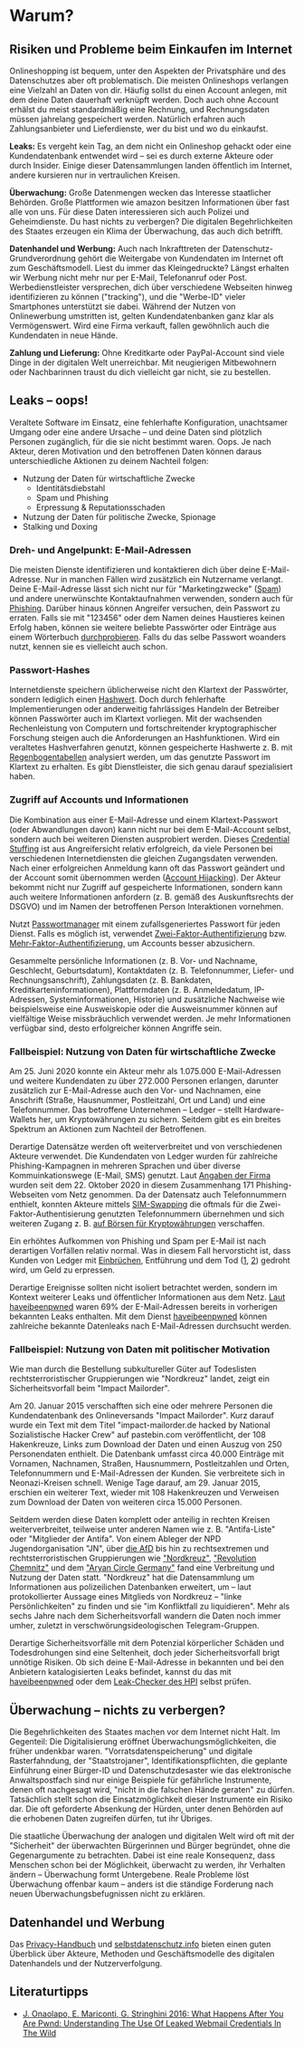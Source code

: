 # Warum?

## Risiken und Probleme beim Einkaufen im Internet

Onlineshopping ist bequem, unter den Aspekten der Privatsphäre und des Datenschutzes aber oft problematisch. Die meisten Onlineshops verlangen eine Vielzahl an Daten von dir. Häufig sollst du einen Account anlegen, mit dem deine Daten dauerhaft verknüpft werden. Doch auch ohne Account erhälst du meist standardmäßig eine Rechnung, und Rechnungsdaten müssen jahrelang gespeichert werden. Natürlich erfahren auch Zahlungsanbieter und Lieferdienste, wer du bist und wo du einkaufst.

**Leaks:** Es vergeht kein Tag, an dem nicht ein Onlineshop gehackt oder eine Kundendatenbank entwendet wird – sei es durch externe Akteure oder durch Insider. Einige dieser Datensammlungen landen öffentlich im Internet, andere kursieren nur in vertraulichen Kreisen.

**Überwachung:** Große Datenmengen wecken das Interesse staatlicher Behörden. Große Plattformen wie amazon besitzen Informationen über fast alle von uns. Für diese Daten interessieren sich auch Polizei und Geheimdienste. Du hast nichts zu verbergen? Die digitalen Begehrlichkeiten des Staates erzeugen ein Klima der Überwachung, das auch dich betrifft.

**Datenhandel und Werbung:** Auch nach Inkrafttreten der Datenschutz-Grundverordnung gehört die Weitergabe von Kundendaten im Internet oft zum Geschäftsmodell. Liest du immer das Kleingedruckte? Längst erhalten wir Werbung nicht mehr nur per E-Mail, Telefonanruf oder Post. Werbedienstleister versprechen, dich über verschiedene Webseiten hinweg identifizieren zu können ("tracking"), und die "Werbe-ID" vieler Smartphones unterstützt sie dabei. Während der Nutzen von Onlinewerbung umstritten ist, gelten Kundendatenbanken ganz klar als Vermögenswert. Wird eine Firma verkauft, fallen gewöhnlich auch die Kundendaten in neue Hände.

**Zahlung und Lieferung:** Ohne Kreditkarte oder PayPal-Account sind viele Dinge in der digitalen Welt unerreichbar. Mit neugierigen Mitbewohnern oder Nachbarinnen traust du dich vielleicht gar nicht, sie zu bestellen.

## Leaks – oops!

Veraltete Software im Einsatz, eine fehlerhafte Konfiguration, unachtsamer Umgang oder eine andere Ursache – und deine Daten sind plötzlich Personen zugänglich, für die sie nicht bestimmt waren. Oops. Je nach Akteur, deren Motivation und den betroffenen Daten können daraus unterschiedliche Aktionen zu deinem Nachteil folgen:

* Nutzung der Daten für wirtschaftliche Zwecke
  * Identitätsdiebstahl
  * Spam und Phishing
  * Erpressung & Reputationsschaden
* Nutzung der Daten für politische Zwecke, Spionage
* Stalking und Doxing

### Dreh- und Angelpunkt: E-Mail-Adressen

Die meisten Dienste identifizieren und kontaktieren dich über deine E-Mail-Adresse. Nur in manchen Fällen wird zusätzlich ein Nutzername verlangt. Deine E-Mail-Adresse lässt sich nicht nur für "Marketingzwecke" ([Spam](https://de.wikipedia.org/wiki/Spam)) und andere unerwünschte Kontaktaufnahmen verwenden, sondern auch für [Phishing](https://de.wikipedia.org/wiki/Phishing). Darüber hinaus können Angreifer versuchen, dein Passwort zu erraten. Falls sie mit "123456" oder dem Namen deines Haustieres keinen Erfolg haben, können sie weitere beliebte Passwörter oder Einträge aus einem Wörterbuch [durchprobieren](https://de.wikipedia.org/wiki/Brute-Force-Methode). Falls du das selbe Passwort woanders nutzt, kennen sie es vielleicht auch schon.

### Passwort-Hashes

Internetdienste speichern üblicherweise nicht den Klartext der Passwörter, sondern lediglich einen [Hashwert](https://de.wikipedia.org/wiki/Hashfunktion). Doch durch fehlerhafte Implementierungen oder anderweitig fahrlässiges Handeln der Betreiber können Passwörter auch im Klartext vorliegen. Mit der wachsenden Rechenleistung von Computern und fortschreitender kryptographischer Forschung steigen auch die Anforderungen an Hashfunktionen. Wird ein veraltetes Hashverfahren genutzt, können gespeicherte Hashwerte z. B. mit [Regenbogentabellen](https://de.wikipedia.org/wiki/Rainbow_Table) analysiert werden, um das genutzte Passwort im Klartext zu erhalten. Es gibt Dienstleister, die sich genau darauf spezialisiert haben.

### Zugriff auf Accounts und Informationen

Die Kombination aus einer E-Mail-Adresse und einem Klartext-Passwort (oder Abwandlungen davon) kann nicht nur bei dem E-Mail-Account selbst, sondern auch bei weiteren Diensten ausprobiert werden. Dieses [Credential Stuffing](https://web.archive.org/web/20201127094548/https://www.ionos.de/digitalguide/server/sicherheit/was-ist-credential-stuffing/) ist aus Angreifersicht relativ erfolgreich, da viele Personen bei verschiedenen Internetdiensten die gleichen Zugangsdaten verwenden. Nach einer erfolgreichen Anmeldung kann oft das Passwort geändert und der Account somit übernommen werden ([Account Hijacking](https://de.wikipedia.org/wiki/Hijacking)). Der Akteur bekommt nicht nur Zugriff auf gespeicherte Informationen, sondern kann auch weitere Informationen anfordern (z. B. gemäß des Auskunftsrechts der DSGVO) und im Namen der betroffenen Person Interaktionen vornehmen.

Nutzt [Passwortmanager](https://www.kuketz-blog.de/empfehlungsecke/#passwort-manager) mit einem zufallsgeneriertes Passwort für jeden Dienst. Falls es möglich ist, verwendet [Zwei-Faktor-Authentifizierung](https://de.wikipedia.org/wiki/Zwei-Faktor-Authentisierung) bzw. [Mehr-Faktor-Authentifizierung](https://en.wikipedia.org/wiki/Multi-factor_authentication), um Accounts besser abzusichern.

Gesammelte persönliche Informationen (z. B. Vor- und Nachname, Geschlecht, Geburtsdatum), Kontaktdaten (z. B. Telefonnummer, Liefer- und Rechnungsanschrift), Zahlungsdaten (z. B. Bankdaten, Kreditkarteninformationen), Plattformdaten (z. B. Anmeldedatum, IP-Adressen, Systeminformationen, Historie) und zusätzliche Nachweise wie beispielsweise eine Ausweiskopie oder die Ausweisnummer können auf vielfältige Weise missbräuchlich verwendet werden. Je mehr Informationen verfügbar sind, desto erfolgreicher können Angriffe sein.

### Fallbeispiel: Nutzung von Daten für wirtschaftliche Zwecke

Am 25. Juni 2020 konnte ein Akteur mehr als 1.075.000 E-Mail-Adressen und weitere Kundendaten zu über 272.000 Personen erlangen, darunter zusätzlich zur E-Mail-Adresse auch den Vor- und Nachnamen, eine Anschrift (Straße, Hausnummer, Postleitzahl, Ort und Land) und eine Telefonnummer. Das betroffene Unternehmen – Ledger – stellt Hardware-Wallets her, um Kryptowährungen zu sichern. Seitdem gibt es ein breites Spektrum an Aktionen zum Nachteil der Betroffenen.

Derartige Datensätze werden oft weiterverbreitet und von verschiedenen Akteure verwendet. Die Kundendaten von Ledger wurden für zahlreiche Phishing-Kampagnen in mehreren Sprachen und über diverse Kommuinkationswege (E-Mail, SMS) genutzt. Laut [Angaben der Firma](https://www.ledger.com/phishing-campaigns-status#phishing-campaigns) wurden seit dem 22. Oktober 2020 in diesem Zusammenhang 171 Phishing-Webseiten vom Netz genommen. Da der Datensatz auch Telefonnummern enthielt, konnten Akteure mittels [SIM-Swapping](https://de.wikipedia.org/wiki/SIM-Swapping) die oftmals für die Zwei-Faktor-Authentisierung genutzten Telefonnummern übernehmen und sich weiteren Zugang z. B. [auf Börsen für Kryptowährungen](https://web.archive.org/web/20210126113423/www.coindesk.com/ledger-leak-sim-swap-home-invasion-threats) verschaffen.

Ein erhöhtes Aufkommen von Phishing und Spam per E-Mail ist nach derartigen Vorfällen relativ normal. Was in diesem Fall hervorsticht ist, dass Kunden von Ledger mit [Einbrüchen](https://web.archive.org/web/20210126114520/https://www.reddit.com/r/ledgerwallet/comments/kh8q82/fantastic/), Entführung und dem Tod ([1](https://web.archive.org/web/20210126114848/https://www.reddit.com/r/ledgerwalletleak/comments/ki1nsz/received_phone_call_threatening_kidnapping_and/), [2](https://web.archive.org/web/20210126115052/https://www.reddit.com/r/CryptoCurrency/comments/kx9sy0/my_dad_just_received_a_death_threat_on_his/)) gedroht wird, um Geld zu erpressen.

Derartige Ereignisse sollten nicht isoliert betrachtet werden, sondern im Kontext weiterer Leaks und öffentlicher Informationen aus dem Netz. [Laut haveibeenpwned](https://web.archive.org/web/20201220212750/https://twitter.com/haveibeenpwned/status/1340770769106731008) waren 69% der E-Mail-Adressen bereits in vorherigen bekannten Leaks enthalten. Mit dem Dienst [haveibeenpwned](https://haveibeenpwned.com) können zahlreiche bekannte Datenleaks nach E-Mail-Adressen durchsucht werden.

### Fallbeispiel: Nutzung von Daten mit politischer Motivation

Wie man durch die Bestellung subkultureller Güter auf Todeslisten rechtsterroristischer Gruppierungen wie "Nordkreuz" landet, zeigt ein Sicherheitsvorfall beim "Impact Mailorder".

Am 20. Januar 2015 verschafften sich eine oder mehrere Personen die Kundendatenbank des Onlineversands "Impact Mailorder". Kurz darauf wurde ein Text mit dem Titel "impact-mailorder.de hacked by National Sozialistische Hacker Crew" auf pastebin.com veröffentlicht, der 108 Hakenkreuze, Links zum Download der Daten und einen Auszug von 250 Personendaten enthielt. Die Datenbank umfasst circa 40.000 Einträge mit Vornamen, Nachnamen, Straßen, Hausnummern, Postleitzahlen und Orten, Telefonnummern und E-Mail-Adressen der Kunden. Sie verbreitete sich in Neonazi-Kreisen schnell. Wenige Tage darauf, am 29. Januar 2015, erschien ein weiterer Text, wieder mit 108 Hakenkreuzen und Verweisen zum Download der Daten von weiteren circa 15.000 Personen.

Seitdem werden diese Daten komplett oder anteilig in rechten Kreisen weiterverbreitet, teilweise unter anderen Namen wie z. B. "Antifa-Liste" oder "Mitglieder der Antifa". Von einem Ableger der NPD Jugendorganisation "JN", über [die AfD](https://web.archive.org/web/20201109025731/https://www.hz.de/meinort/heidenheim/merz-verbreitete-geklaute-adressen-31284866.html) bis hin zu rechtsextremen und rechtsterroristischen Gruppierungen wie ["Nordkreuz"](https://de.wikipedia.org/wiki/Nordkreuz), ["Revolution Chemnitz"](https://web.archive.org/web/20190711223234/https://www.tagesspiegel.de/politik/rechter-terror-revolution-chemnitz-hatte-zugriff-auf-24-300-daten-von-linken-und-punks/24578260.html) und dem ["Aryan Circle Germany"](https://de.wikipedia.org/wiki/Aryan_Circle_Germany) fand eine Verbreitung und Nutzung der Daten statt. "Nordkreuz" hat die Datensammlung um Informationen aus polizeilichen Datenbanken erweitert, um – laut protokollierter Aussage eines Mitglieds von Nordkreuz – "linke Persönlichkeiten" zu finden und sie "im Konfliktfall zu liquidieren". Mehr als sechs Jahre nach dem Sicherheitsvorfall wandern die Daten noch immer umher, zuletzt in verschwörungsideologischen Telegram-Gruppen.

Derartige Sicherheitsvorfälle mit dem Potenzial körperlicher Schäden und Todesdrohungen sind eine Seltenheit, doch jeder Sicherheitsvorfall brigt unnötige Risiken. Ob sich deine E-Mail-Adresse in bekannten und bei den Anbietern katalogisierten Leaks befindet, kannst du das mit [haveibeenpwned](https://haveibeenpwned.com) oder dem [Leak-Checker des HPI](https://sec.hpi.de/ilc/search?lang=de) selbst prüfen.

## Überwachung – nichts zu verbergen?

Die Begehrlichkeiten des Staates machen vor dem Internet nicht Halt. Im Gegenteil: Die Digitalisierung eröffnet Überwachungsmöglichkeiten, die früher undenkbar waren. "Vorratsdatenspeicherung" und digitale Rasterfahndung, der "Staatstrojaner", Identifikationspflichten, die geplante Einführung einer Bürger-ID und Datenschutzdesaster wie das elektronische Anwaltspostfach sind nur einige Beispiele für gefährliche Instrumente, denen oft nachgesagt wird, "nicht in die falschen Hände geraten" zu dürfen. Tatsächlich stellt schon die Einsatzmöglichkeit dieser Instrumente ein Risiko dar. Die oft geforderte Absenkung der Hürden, unter denen Behörden auf die erhobenen Daten zugreifen dürfen, tut ihr Übriges.

Die staatliche Überwachung der analogen und digitalen Welt wird oft mit der "Sicherheit" der überwachten Bürgerinnen und Bürger begründet, ohne die Gegenargumente zu betrachten. Dabei ist eine reale Konsequenz, dass Menschen schon bei der Möglichkeit, überwacht zu werden, ihr Verhalten ändern – Überwachung formt Untergebene. Reale Probleme löst Überwachung offenbar kaum – anders ist die ständige Forderung nach neuen Überwachungsbefugnissen nicht zu erklären.

## Datenhandel und Werbung

Das [Privacy-Handbuch](https://privacy-handbuch.de/handbuch_11.htm) und [selbstdatenschutz.info](https://www.selbstdatenschutz.info/datenkraken/) bieten einen guten Überblick über Akteure, Methoden und Geschäftsmodelle des digitalen Datenhandels und der Nutzerverfolgung.

## Literaturtipps

* [J. Onaolapo, E. Mariconti, G. Stringhini 2016: What Happens After You Are Pwnd: Understanding The Use Of Leaked Webmail Credentials In The Wild](https://www.researchgate.net/publication/310116406_What_Happens_After_You_Are_Pwnd_Understanding_The_Use_Of_Leaked_Webmail_Credentials_In_The_Wild)
